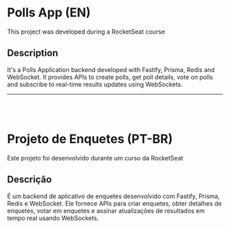 <h1>Polls App (EN)</h1>
<p>This project was developed during a RocketSeat course</p>

<h2>Description</h2>
<p>It's a Polls Application backend developed with Fastify, Prisma, Redis and WebSocket. It provides APIs to create polls, get poll details, vote on polls and subscribe to real-time results updates using WebSockets.</p>

<hr><br> <br>

<h1>Projeto de Enquetes (PT-BR)</h1>
<p>Este projeto foi desenvolvido durante um curso da RocketSeat</p>

<h2>Descrição</h2>
<p>É um backend de aplicativo de enquetes desenvolvido com Fastify, Prisma, Redis e WebSocket. Ele fornece APIs para criar enquetes, obter detalhes de enquetes, votar em enquetes e assinar atualizações de resultados em tempo real usando WebSockets.</p>